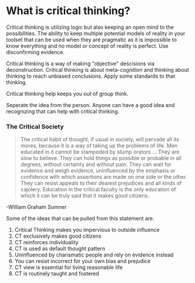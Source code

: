 # What is critical thinking?

Critical thinking is utilizing logic but also keeping an open mind to the possibilities. The ability to keep multiple potential models of reality in your toolset that can be used when they are pragmatic as it is impossible to know everything and no model or concept of reality is perfect. Use disconfirming evidence.

Critical thinking is a way of making "objective" descisions via deconstruction. Critical thinking is about meta-cognition and thinking about thinking to reach unbiased conclusions. Apply some standards to that thinking. 

Critical thinking help keeps you out of group think.

Seperate the idea from the person. Anyone can have a good idea and recognizing that can help with critical thinking. 


### The Critical Society

>The critical habit of thought, if usual in society, will pervade all its mores, because it is a way of taking up the problems of life. Men educated in it cannot be stampeded by stump orators ... They are slow to believe. They can hold things as possible or probable in all degrees, without certainty and without pain. They can wait for evidence and weigh evidence, uninfluenced by the emphasis or confidence with which assertions are made on one side or the other. They can resist appeals to their dearest prejudices and all kinds of cajolery. Education in the critical faculty is the only education of which it can be truly said that it makes good citizens.

-William Graham Sumner

Some of the ideas that can be pulled from this statement are. 

1. Critical Thinking makes you impervious to outside influence
2. CT exclusively makes good citizens 
3. CT reinforces individuality
4. CT is used as default thought pattern
5. Uninfluenced by charismatic people and rely on evidence instead
6. You can resist incorrect for your own bias and prejudice
7. CT view is essential for living reasonable life
8. CT is routinely taught and fostered